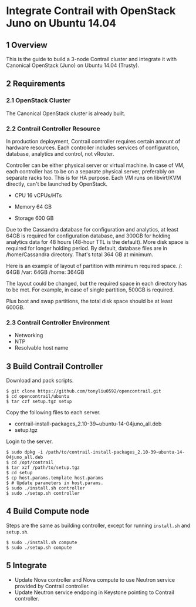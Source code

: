 
# Integrate Contrail with OpenStack Juno on Ubuntu 14.04

## 1 Overview

This is the guide to build a 3-node Contrail cluster and integrate it with Canonical OpenStack (Juno) on Ubuntu 14.04 (Trusty).

## 2 Requirements

### 2.1 OpenStack Cluster

The Canonical OpenStack cluster is already built.

### 2.2 Contrail Controller Resource

In production deployment, Contrail controller requires certain amount of hardware resources. Each controller includes services of configuration, database, analytics and control, not vRouter.

Controller can be either physical server or virtual machine. In case of VM, each controller has to be on a separate physical server, preferably on separate racks too. This is for HA purpose. Each VM runs on libvirt/KVM directly, can't be launched by OpenStack.

* CPU
  16 vCPUs/HTs

* Memory
  64 GB

* Storage
  600 GB

Due to the Cassandra database for configuration and analytics, at least 64GB is required for configuration database, and 300GB for holding analytics data for 48 hours (48-hour TTL is the default). More disk space is required for longer holding period. By default, database files are in /home/Cassandra directory. That's total 364 GB at minimum.

Here is an example of layout of partition with minimum required space.
/: 64GB
/var: 64GB
/home: 364GB

The layout could be changed, but the required space in each directory has to be met. For example, in case of single partition, 500GB is required.

Plus boot and swap partitions, the total disk space should be at least 600GB.

### 2.3 Contrail Controller Environment

* Networking
* NTP
* Resolvable host name


## 3 Build Contrail Controller

Download and pack scripts.
```
$ git clone https://github.com/tonyliu0592/opencontrail.git
$ cd opencontrail/ubuntu
$ tar czf setup.tgz setup
```

Copy the following files to each server.
* contrail-install-packages_2.10-39~ubuntu-14-04juno_all.deb
* setup.tgz

Login to the server.
```
$ sudo dpkg -i /path/to/contrail-install-packages_2.10-39~ubuntu-14-04juno_all.deb
$ cd /opt/contrail
$ tar xzf /path/to/setup.tgz
$ cd setup
$ cp host.params.template host.params
$ # Update parameters in host.params.
$ sudo ./install.sh controller
$ sudo ./setup.sh controller
```

## 4 Build Compute node

Steps are the same as building controller, except for running `install.sh` and `setup.sh`.

```
$ sudo ./install.sh compute
$ sudo ./setup.sh compute
```

## 5 Integrate

* Update Nova controller and Nova compute to use Neutron service provided by Contrail controller.
* Update Neutron service endpoing in Keystone pointing to Contrail controller.


